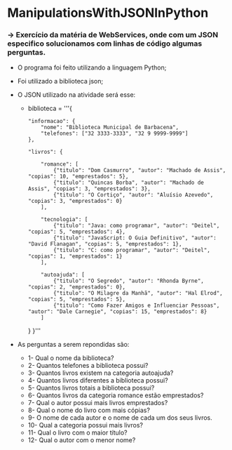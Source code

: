 # ManipulationsWithJSONInPython

### -> Exercício da matéria de WebServices, onde com um JSON especifico solucionamos com linhas de código algumas perguntas.

- O programa foi feito utilizando a linguagem Python;
- Foi utilizado a  biblioteca json;
- O JSON utilizado na atividade será esse:
  
    - biblioteca = '''{

          "informacao": {
              "nome": "Biblioteca Municipal de Barbacena",
              "telefones": ["32 3333-3333", "32 9 9999-9999"]
          },

          "livros": {

              "romance": [
                  {"titulo": "Dom Casmurro", "autor": "Machado de Assis", "copias": 10, "emprestados": 5},
                  {"titulo": "Quincas Borba", "autor": "Machado de Assis", "copias": 3, "emprestados": 3},
                  {"titulo": "O Cortiço", "autor": "Aluísio Azevedo", "copias": 3, "emprestados": 0}
              ],

              "tecnologia": [
                  {"titulo": "Java: como programar", "autor": "Deitel", "copias": 5, "emprestados": 4},
                  {"titulo": "JavaScript: O Guia Definitivo", "autor": "David Flanagan", "copias": 5, "emprestados": 1},
                  {"titulo": "C: como programar", "autor": "Deitel", "copias": 1, "emprestados": 1}
              ],

              "autoajuda": [
                  {"titulo": "O Segredo", "autor": "Rhonda Byrne", "copias": 2, "emprestados": 0},
                  {"titulo": "O Milagre da Manhã", "autor": "Hal Elrod", "copias": 5, "emprestados": 5},
                  {"titulo": "Como Fazer Amigos e Influenciar Pessoas", "autor": "Dale Carnegie", "copias": 15, "emprestados": 8}
              ]
        }
    }'''

- As perguntas a serem repondidas são:
  
    -  1- Qual o nome da biblioteca?
    -  2- Quantos telefones a biblioteca possui?
    -  3- Quantos livros existem na categoria autoajuda?
    -  4- Quantos livros diferentes a biblioteca possui?
    -  5- Quantos livros totais a biblioteca possui?
    -  6- Quantos livros da categoria romance estão emprestados?
    -  7- Qual o autor possui mais livros emprestados?
    -  8- Qual o nome do livro com mais cópias?
    -  9- O nome de cada autor e o nome de cada um dos seus livros.
    -  10- Qual a categoria possui mais livros?
    -  11- Qual o livro com o maior título?
    -  12- Qual o autor com o menor nome?

